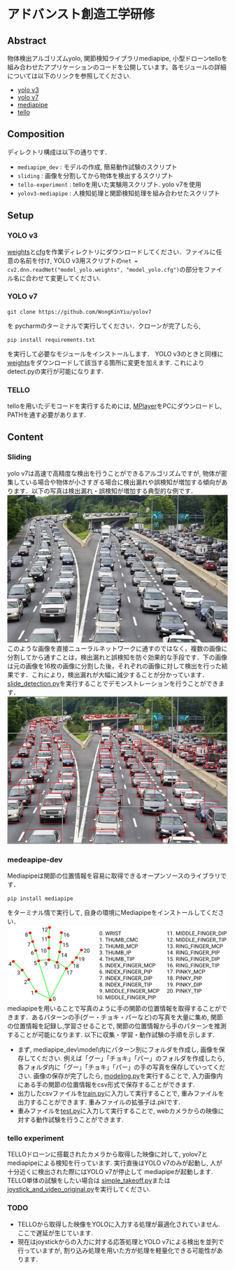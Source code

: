 # アドバンスト創造工学研修

## Abstract
物体検出アルゴリズムyolo, 関節検知ライブラリmediapipe, 小型ドローンtelloを組み合わせたアプリケーションのコードを公開しています。各モジュールの詳細については以下のリンクを参照してください.
- [yolo v3](https://pjreddie.com/darknet/yolo/)
- [yolo v7](https://github.com/WongKinYiu/yolov7)
- [mediapipe](https://developers.google.com/mediapipe)
- [tello](https://www.ryzerobotics.com/jp/tello)

## Composition
ディレクトリ構成は以下の通りです．
- `mediapipe_dev` : モデルの作成, 簡易動作試験のスクリプト
- `sliding` : 画像を分割してから物体を検出するスクリプト
- `tello-experiment` : telloを用いた実験用スクリプト. yolo v7を使用
- `yolov3-mediapipe` : 人検知処理と関節検知処理を組み合わせたスクリプト

## Setup
### YOLO v3
[weights](https://pjreddie.com/media/files/yolov2-tiny.weights)と[cfg](https://github.com/pjreddie/darknet/blob/master/cfg/yolov2-tiny.cfg)を作業ディレクトリにダウンロードしてください．ファイルに任意の名前を付け, YOLO v3用スクリプトの`net = cv2.dnn.readNet("model_yolo.weights", "model_yolo.cfg")`の部分をファイル名に合わせて変更してください.
### YOLO v7
```
git clone https://github.com/WongKinYiu/yolov7
```
を pycharmのターミナルで実行してください．クローンが完了したら,
```
pip install requirements.txt
```
を実行して必要なモジュールをインストールします．
YOLO v3のときと同様に [weights](https://github.com/WongKinYiu/yolov7/releases/download/v0.1/yolov7.pt)をダウンロードして該当する箇所に変更を加えます. これによりdetect.pyの実行が可能になります.
### TELLO
telloを用いたデモコードを実行するためには, [MPlayer](https://drive.google.com/drive/folders/1qeqQ2OQrAgvcXlVddv23sgrmzCPKIIaB?usp=sharing)をPCにダウンロードし, PATHを通す必要があります.

## Content
### Sliding
yolo v7は高速で高精度な検出を行うことができるアルゴリズムですが, 物体が密集している場合や物体が小さすぎる場合に検出漏れや誤検知が増加する傾向があります．以下の写真は検出漏れ・誤検知が増加する典型的な例です．
![cars](cars.jpg)  
このような画像を直接ニューラルネットワークに通すのではなく，複数の画像に分割してから通すことは，検出漏れと誤検知を防ぐ効果的な手段です．下の画像は元の画像を16枚の画像に分割した後，それぞれの画像に対して検出を行った結果です．これにより，検出漏れが大幅に減少することが分かっています．[slide_detection.py](sliding/slide_detection.py)を実行することでデモンストレーションを行うことができます．
![cars_result](cars_result.png)

### medeapipe-dev
Mediapipeは関節の位置情報を容易に取得できるオープンソースのライブラリです．
```
pip install mediapipe
```
をターミナル情で実行して, 自身の環境にMediapipeをインストールしてください．
![mediapipe](mediapipe.png)  
mediapipeを用いることで写真のように手の関節の位置情報を取得することができます．あるパターンの手(グー・チョキ・パーなど)の写真を大量に集め, 関節の位置情報を記録し,学習させることで, 関節の位置情報から手のパターンを推測することが可能になります. 以下に収集・学習・動作試験の手順を示します. 
- まず, mediapipe_dev\model\内にパターン別にフォルダを作成し, 画像を保存してください. 例えば「グー」「チョキ」「パー」のフォルダを作成したら, 各フォルダ内に「グー」「チョキ」「パー」の手の写真を保存していってください. 画像の保存が完了したら, [modeling.py](mediapipe_dev/modeling.py)を実行することで, 入力画像内にある手の関節の位置情報をcsv形式で保存することができます. 
- 出力したcsvファイルを[train.py](mediapipe_dev/train.py)に入力して実行することで, 重みファイルを出力することができます. 重みファイルの拡張子は.pklです.
- 重みファイルを[test.py](mediapipe_dev/test.py)に入力して実行することで, webカメラからの映像に対する動作試験を行うことができます.

### tello experiment
TELLOドローンに搭載されたカメラから取得した映像に対して, yolov7とmediapipeによる検知を行っています. 実行直後はYOLO v7のみが起動し, 人が十分近くに検出された際にはYOLO v7が停止して mediapipeが起動します. 
TELLO単体の試験をしたい場合は [simple_takeoff.py](tello-experiment/simple_takeoff.py)または[joystick_and_video_original.py](tello-experiment/joystick_and_video_orignal.py)を実行してください.

### TODO
- TELLOから取得した映像をYOLOに入力する処理が最適化されていません. ここで遅延が生じています.
- 現在はjoystickからの入力に対する応答処理とYOLO v7による検出を並列で行っていますが, 割り込み処理を用いた方が処理を軽量化できる可能性があります.